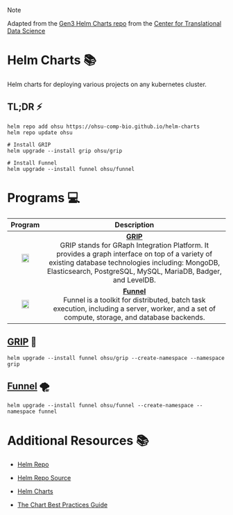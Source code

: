 > [!NOTE]
> Adapted from the [Gen3 Helm Charts repo](https://github.com/uc-cdis/gen3-helm) from the [Center for Translational Data Science](https://github.com/uc-cdis)

# Helm Charts 📚

Helm charts for deploying various projects on any kubernetes cluster.

## TL;DR ⚡
```
helm repo add ohsu https://ohsu-comp-bio.github.io/helm-charts
helm repo update ohsu

# Install GRIP
helm upgrade --install grip ohsu/grip

# Install Funnel
helm upgrade --install funnel ohsu/funnel
```

# Programs 💻 

| Program | Description |
:--------:|:------------:
<a href="https://bmeg.github.io/grip/"><img width="50%" src="https://github.com/user-attachments/assets/64363c84-ecc6-4de5-8380-4d4f2f2c9ef9"/></a> | [**GRIP**](https://github.com/bmeg/grip) <br> GRIP stands for GRaph Integration Platform. It provides a graph interface on top of a variety of existing database technologies including: MongoDB, Elasticsearch, PostgreSQL, MySQL, MariaDB, Badger, and LevelDB.
<a href="https://ohsu-comp-bio.github.io/funnel/"><img width="50%" src="https://github.com/user-attachments/assets/f51cf06b-d802-4e20-bde1-bcd1fc5657e6"/><a/> | [**Funnel**](https://github.com/ohsu-comp-bio/funnel) <br> Funnel is a toolkit for distributed, batch task execution, including a server, worker, and a set of compute, storage, and database backends.

## [GRIP](https://github.com/bmeg/grip) 🔧

```
helm upgrade --install funnel ohsu/grip --create-namespace --namespace grip
```

## [Funnel](https://github.com/ohsu-comp-bio/funnel) 🌪️️

```
helm upgrade --install funnel ohsu/funnel --create-namespace --namespace funnel
```

# Additional Resources 📚

- [Helm Repo](https://ohsu-comp-bio.github.io/helm-charts)

- [Helm Repo Source](https://github.com/ohsu-comp-bio/helm-charts)

- [Helm Charts](https://github.com/ohsu-comp-bio/funnel/tree/develop/deployments/kubernetes/helm/funnel)

- [The Chart Best Practices Guide](https://helm.sh/docs/chart_best_practices/)
